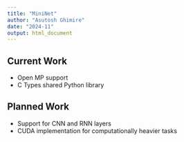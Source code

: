 ```yaml
---
title: "MiniNet"
author: "Asutosh Ghimire"
date: "2024-11"
output: html_document
---
```


## Current Work  

- Open MP support
- C Types shared Python library


## Planned Work
- Support for CNN and RNN layers
- CUDA implementation for computationally heavier tasks